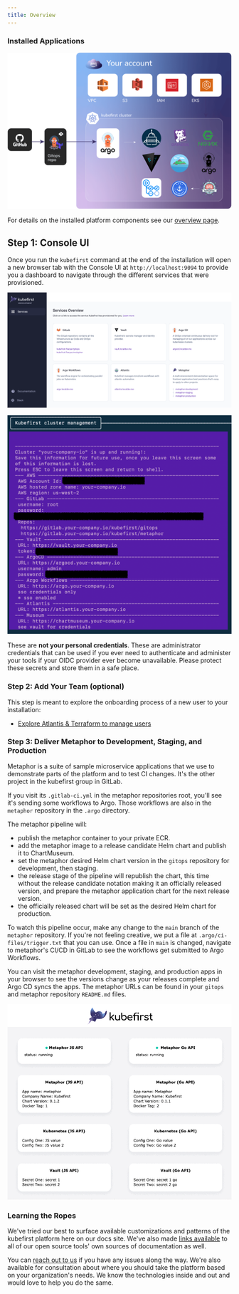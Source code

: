 ```yaml
---
title: Overview
---
```


### Installed Applications

![GitOps Assets](../../../img/kubefirst/github/gitops-assets.png)

For details on the installed platform components see our [overview page](../../overview.md#platforms-details).

## Step 1: Console UI

Once you run the `kubefirst` command at the end of the installation will open a new browser tab with the Console UI at `http://localhost:9094` to provide you a dashboard to navigate through the different services that were provisioned.

![console UI](../../../img/common/gitlab/console.png)

![terminal handoff](../../../img/kubefirst/getting-started/cluster-create-result.png)

These are **not your personal credentials**. These are administrator credentials that can be used if you ever need to authenticate and administer your tools if your OIDC provider ever become unavailable. Please protect these secrets and store them in a safe place.

### Step 2: Add Your Team (optional)

This step is meant to explore the onboarding process of a new user to your installation:

- [Explore Atlantis & Terraform to manage users](../../../explore/terraform.md)

### Step 3: Deliver Metaphor to Development, Staging, and Production

Metaphor is a suite of sample microservice applications that we use to demonstrate parts of the platform and to test CI changes. It's the other project in the kubefirst group in GitLab.

If you visit its `.gitlab-ci.yml` in the metaphor repositories root, you'll see it's sending some workflows to Argo. Those workflows are also in the `metaphor` repository in the `.argo` directory.

The metaphor pipeline will:

- publish the metaphor container to your private ECR.
- add the metaphor image to a release candidate Helm chart and publish it to ChartMuseum.
- set the metaphor desired Helm chart version in the `gitops` repository for development, then staging.
- the release stage of the pipeline will republish the chart, this time without the release candidate notation making it an officially released version, and prepare the metaphor application chart for the next release version.
- the officially released chart will be set as the desired Helm chart for production.

To watch this pipeline occur, make any change to the `main` branch of the `metaphor` repository. If you're not feeling creative, we put a file at `.argo/ci-files/trigger.txt` that you can use. Once a file in `main` is changed, navigate to metaphor's CI/CD in GitLab to see the workflows get submitted to Argo Workflows.

You can visit the metaphor development, staging, and production apps in your browser to see the versions change as your releases complete and Argo CD syncs the apps. The metaphor URLs can be found in your `gitops` and metaphor repository `README.md` files.

![Metaphor Frontend](../../../img/kubefirst/metaphor/metaphor-frontend.png)

### Learning the Ropes

We've tried our best to surface available customizations and patterns of the kubefirst platform here on our docs site. We've also made [links available](../../../credits.md) to all of our open source tools' own sources of documentation as well.

You can [reach out to us](https://kubefirst.io/slack) if you have any issues along the way. We're also available for consultation about where you should take the platform based on your organization's needs. We know the technologies inside and out and would love to help you do the same.
